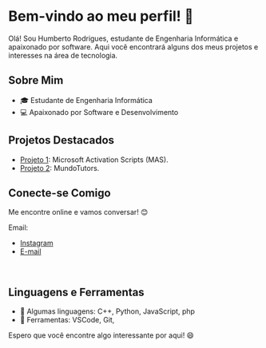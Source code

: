 # Bem-vindo ao meu perfil! 👋

Olá! Sou Humberto Rodrigues, estudante de Engenharia Informática e apaixonado por software. 
Aqui você encontrará alguns dos meus projetos e interesses na área de tecnologia.

## Sobre Mim

- 🎓 Estudante de Engenharia Informática
- 💻 Apaixonado por Software e Desenvolvimento

## Projetos Destacados

- [Projeto 1](https://github.com/HumbertoFRodrigues/Script-Microsoft): Microsoft Activation Scripts (MAS).
- [Projeto 2](https://github.com/HumbertoFRodrigues/MundoTutors): MundoTutors.

## Conecte-se Comigo

Me encontre online e vamos conversar! 😊

Email: 
- [Instagram](https://instagram.com/humberto.frodrigues)
- [E-mail](mailto:humbertofranciscorodriguez@gmail.com)
<br />

## Linguagens e Ferramentas

- 🚀 Algumas linguagens: C++, Python, JavaScript, php
- 🔧 Ferramentas: VSCode, Git,

Espero que você encontre algo interessante por aqui! 😄

<!---
HumbertoFRodrigues/HumbertoFRodrigues is a ✨ special ✨ repository because its `README.md` (this file) appears on your GitHub profile.
You can click the Preview link to take a look at your changes.
--->
